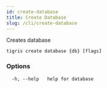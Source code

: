 ```yaml
---
id: create-database
title: Create Database
slug: /cli/create-database
---
```


Creates database

```shell
tigris create database {db} [flags]
```

### Options

```
  -h, --help   help for database
```
